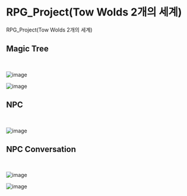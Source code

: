 # RPG_Project(Tow Wolds 2개의 세계)
RPG_Project(Tow Wolds 2개의 세계)

<h2>Magic Tree</h2><BR>

![image](https://github.com/edaild/RPG_Project20240511/assets/109999749/d7737c68-b3c9-470b-86d1-0dae0c13f237)

![image](https://github.com/edaild/RPG_Project-Two-Wolds/assets/109999749/2b4bdf8b-b9ed-4f2c-bddf-256e747e64e3)



<h2>NPC</h2><BR>

![image](https://github.com/edaild/RPG_Project20240511/assets/109999749/cb7ffaae-46d5-4fc3-9ec9-64287ea9215f)

<h2>NPC Conversation</h2><BR>

![image](https://github.com/edaild/RPG_Project20240511/assets/109999749/12207bcb-1f53-4f6f-a15e-32e6ed999358)

![image](https://github.com/edaild/RPG_Project-Two-Wolds/assets/109999749/709a5fd3-4712-40dc-b18b-1fdffd6bc3f1)

